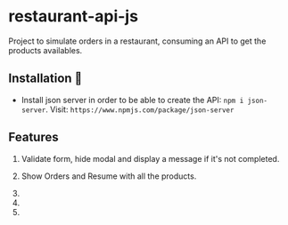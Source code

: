 # restaurant-api-js
Project to simulate orders in a restaurant, consuming an API to get the products availables. 

## Installation 🔧

- Install json server in order to be able to create the API: `npm i json-server`. Visit: `https://www.npmjs.com/package/json-server`

## Features

1. Validate form, hide modal and display a message if it's not completed.

2. Show Orders and Resume with all the products.

3. 

4. 

5. 

